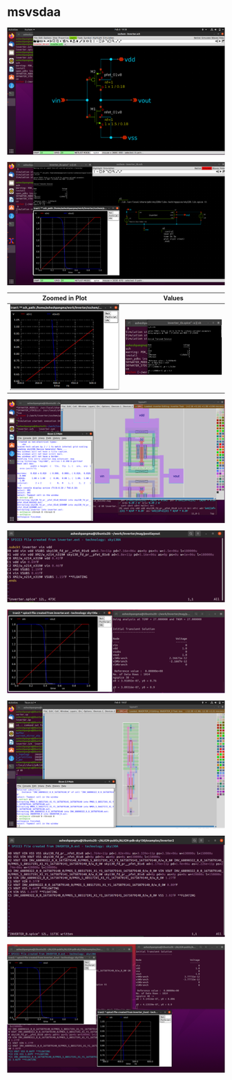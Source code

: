 # msvsdaa

![](week-0/images/Week0-Inverter_schematic.png)

![](week-0/images/Week0-Simulation.png)

Zoomed in Plot |  Values
:-------------------------:|:-------------------------:
![](week-0/images/Week0-Plot_in_out_zoomed.png)  |  ![](week-0/images/Week0-values_in_out.png)

![](week-0/images/Week0-Extraction_magic.png)

![](week-0/images/Week0-PostLayoutInverterSpiceFile.png)

![](week-0/images/Week0-PostLayoutSimulation_Magic.png)

![](week-0/images/Week0-ALIGN_gdsView.png)

![](week-0/images/Week0-ALIGN_inverterSpiceFile.png)

![](week-0/images/Week0-ALIGN_inverterSpiceFileSimulation.png)
